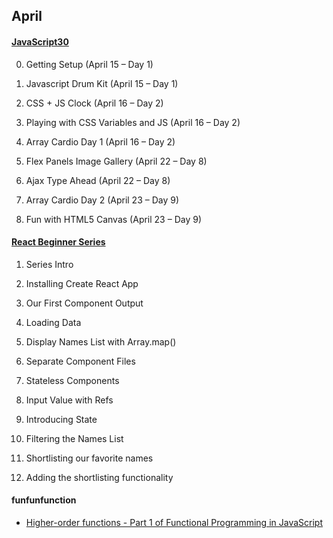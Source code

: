 ## April

#### [JavaScript30](javascript-30.md)
 
0. Getting Setup (April 15 – Day 1)  
 
1. Javascript Drum Kit (April 15 – Day 1)  
2. CSS + JS Clock (April 16 – Day 2)  
3. Playing with CSS Variables and JS (April 16 – Day 2)   
4. Array Cardio Day 1 (April 16 – Day 2)  
5. Flex Panels Image Gallery (April 22 – Day 8)  
6. Ajax Type Ahead (April 22 – Day 8) 
7. Array Cardio Day 2 (April 23 – Day 9)  
8. Fun with HTML5 Canvas (April 23 – Day 9)

#### [React Beginner Series](react-beginner-series.md)
 
 1. Series Intro
 
 2. Installing Create React App  
 3. Our First Component Output  
 4. Loading Data  
 5. Display Names List with Array.map()  
 6. Separate Component Files
 7. Stateless Components
 8. Input Value with Refs
 9. Introducing State
 10. Filtering the Names List
 11. Shortlisting our favorite names
 12. Adding the shortlisting functionality


#### funfunfunction
 
 - [Higher-order functions - Part 1 of Functional Programming in JavaScript](https://www.youtube.com/watch?v=BMUiFMZr7vk)
